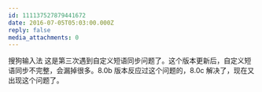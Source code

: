 ```yaml
---
id: 111137527879441672
date: 2016-07-05T05:03:00.000Z
reply: false
media_attachments: 0
---
```


搜狗输入法 这是第三次遇到自定义短语同步问题了。这个版本更新后，自定义短语同步不完整，会漏掉很多。8.0b 版本反应过这个问题的，8.0c 解决了，现在又出现这个问题了。 ​​​​

